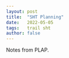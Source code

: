 ```yaml
---
layout: post
title:  "SHT Planning"
date:   2022-05-05
tags:   trail sht
author: false
---
```


Notes from PLAP.
